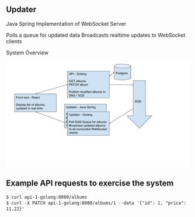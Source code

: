 ## Updater
Java Spring Implementation of WebSocket Server

Polls a queue for updated data
Broadcasts realtime updates to WebSocket clients

System Overview

![Experiment 1 Overview](Experiment1.png)

## Example API requests to exercise the system
```
$ curl api-1-golang:8080/albums
$ curl -X PATCH api-1-golang:8080/albums/1 --data '{"id": 1, "price": 11.22}'
```